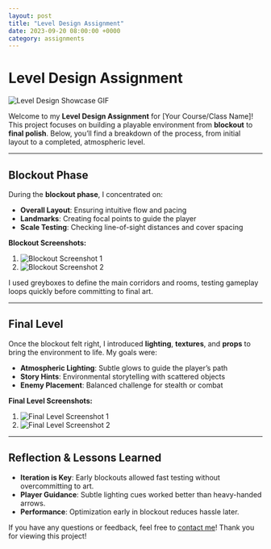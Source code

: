 ```yaml
---
layout: post
title: "Level Design Assignment"
date: 2023-09-20 08:00:00 +0000
category: assignments
---
```


<!-- Optional: Main Heading (can also be your post title) -->
# Level Design Assignment

<!-- 1) GIF at the top to instantly showcase the level -->
<div class="assignment-intro-gif">
  <img src="/assets/images/level-design/level-showcase.gif" alt="Level Design Showcase GIF">
</div>

<!-- 2) Short Introduction -->
Welcome to my **Level Design Assignment** for [Your Course/Class Name]! This project focuses on building a playable environment from **blockout** to **final polish**. Below, you’ll find a breakdown of the process, from initial layout to a completed, atmospheric level.

---

## Blockout Phase

<!-- 3) Blockout Screenshots & Description -->
During the **blockout phase**, I concentrated on:
- **Overall Layout**: Ensuring intuitive flow and pacing
- **Landmarks**: Creating focal points to guide the player
- **Scale Testing**: Checking line-of-sight distances and cover spacing

**Blockout Screenshots:**
1. ![Blockout Screenshot 1](/assets/images/level-design/blockout1.png)
2. ![Blockout Screenshot 2](/assets/images/level-design/blockout2.png)

I used greyboxes to define the main corridors and rooms, testing gameplay loops quickly before committing to final art.

---

## Final Level

<!-- 4) Final Level Screenshots & Explanation -->
Once the blockout felt right, I introduced **lighting**, **textures**, and **props** to bring the environment to life. My goals were:
- **Atmospheric Lighting**: Subtle glows to guide the player’s path
- **Story Hints**: Environmental storytelling with scattered objects
- **Enemy Placement**: Balanced challenge for stealth or combat

**Final Level Screenshots:**
1. ![Final Level Screenshot 1](/assets/images/level-design/final1.png)
2. ![Final Level Screenshot 2](/assets/images/level-design/final2.png)

---

## Reflection & Lessons Learned

- **Iteration is Key**: Early blockouts allowed fast testing without overcommitting to art.
- **Player Guidance**: Subtle lighting cues worked better than heavy-handed arrows.
- **Performance**: Optimization early in blockout reduces hassle later.

If you have any questions or feedback, feel free to [contact me](/contact/)! Thank you for viewing this project!

<!-- End of Post -->


